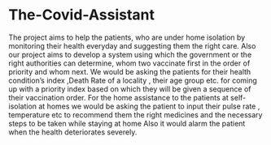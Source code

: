 # The-Covid-Assistant
The project aims to help the patients, who are under home isolation by monitoring their health everyday and suggesting them the right care. Also our project aims to develop a system using which the government or the right authorities can determine, whom two vaccinate first in the order of priority and whom next. We would be asking the patients for their health condition’s index ,Death Rate of a locality , their age group etc. for coming up with a priority index based on which they will be given a sequence of their vaccination order. For the home assistance to the patients at self-isolation at homes we would be asking the patient to input their pulse rate , temperature etc to recommend them the right medicines and the necessary steps to be taken while staying at home Also it would alarm the patient when the health deteriorates severely.
